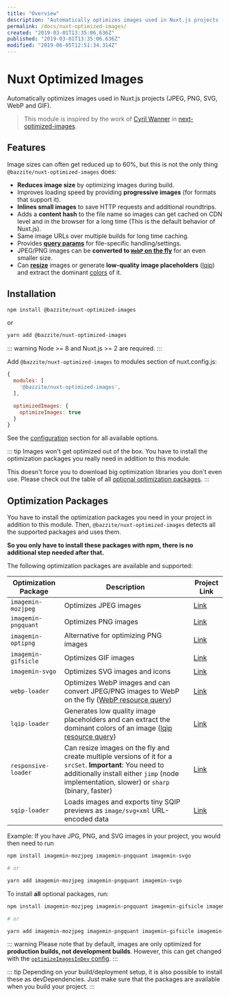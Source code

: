 ```yaml
---
title: "Overview"
description: "Automatically optimizes images used in Nuxt.js projects (jpeg, png, svg, webp and gif)"
permalink: /docs/nuxt-optimized-images/
created: "2019-03-01T13:35:06.636Z"
published: "2019-03-01T13:35:06.636Z"
modified: "2019-06-05T12:51:34.314Z"
---
```


# Nuxt Optimized Images

Automatically optimizes images used in Nuxt.js projects (JPEG, PNG, SVG, WebP and GIF).

> This module is inspired by the work of [Cyril Wanner](https://github.com/cyrilwanner) in [next-optimized-images](https://github.com/cyrilwanner/next-optimized-images).

## Features

Image sizes can often get reduced up to 60%, but this is not the only thing `@bazzite/nuxt-optimized-images` does:

* **Reduces image size** by optimizing images during build.
* Improves loading speed by providing **progressive images** (for formats that support it).
* **Inlines small images** to save HTTP requests and additional roundtrips.
* Adds a **content hash** to the file name so images can get cached on CDN level and in the browser for a long time (This is the default behavior of Nuxt.js).
* Same image URLs over multiple builds for long time caching.
* Provides **[query params](./usage/README.md#query-params)** for file-specific handling/settings.
* JPEG/PNG images can be **converted to [`WebP` on the fly](./usage/README.md#webp)** for an even smaller size.
* Can **[resize](./usage/README.md#resize)** images or generate **low-quality image placeholders** ([lqip](./usage/README.md#lqip)) and extract the dominant [colors](./usage/README.md#lqip-colors) of it.

## Installation

```bash 
npm install @bazzite/nuxt-optimized-images
```

or

```bash 
yarn add @bazzite/nuxt-optimized-images
```

::: warning
Node >= 8 and Nuxt.js >= 2 are required.
:::


Add `@bazzite/nuxt-optimized-images` to modules section of nuxt.config.js:

```js
{
  modules: [
    '@bazzite/nuxt-optimized-images',
  ],

  optimizedImages: {
    optimizeImages: true
  }
}
```

See the [configuration](./configuration/README.md) section for all available options.


::: tip
Images won't get optimized out of the box. You have to install the optimization packages you really need in addition to this module.

This doesn't force you to download big optimization libraries you don't even use.
Please check out the table of all [optional optimization packages](#optimization-packages).
:::

## Optimization Packages

You have to install the optimization packages you need in your project in addition to this module. Then, `@bazzite/nuxt-optimized-images` detects all the supported packages and uses them.

**So you only have to install these packages with npm, there is no additional step needed after that.**

The following optimization packages are available and supported:

| Optimization Package | Description                                                                                                                                                                                             | Project Link              |
|----------------------|---------------------------------------------------------------------------------------------------------------------------------------------------------------------------------------------------------|---------------------------|
| `imagemin-mozjpeg`   | Optimizes JPEG images                                                                                                                                                                                   | [Link][imagemin-mozjpeg]  |
| `imagemin-pngquant`  | Optimizes PNG images                                                                                                                                                                                    | [Link][imagemin-pngquant] |
| `imagemin-optipng`   | Alternative for optimizing PNG images                                                                                                                                                                   | [Link][imagemin-optipng]  |
| `imagemin-gifsicle`  | Optimizes GIF images                                                                                                                                                                                    | [Link][imagemin-gifsicle] |
| `imagemin-svgo`      | Optimizes SVG images and icons                                                                                                                                                                          | [Link][imagemin-svgo]     |
| `webp-loader`        | Optimizes WebP images and can convert JPEG/PNG images to WebP on the fly ([WebP resource query](./usage/README.md#webp))                                                                                       | [Link][webp-loader]       |
| `lqip-loader`        | Generates low quality image placeholders and can extract the dominant colors of an image ([lqip resource query](./usage/README.md#lqip))                                                                       | [Link][lqip-loader]       |
| `responsive-loader`  | Can resize images on the fly and create multiple versions of it for a `srcSet`. **Important**: You need to additionally install either `jimp` (node implementation, slower) or `sharp` (binary, faster) | [Link][responsive-loader] |
| `sqip-loader`  | Loads images and exports tiny SQIP previews as `image/svg+xml` URL-encoded data | [Link][sqip-loader] |

Example: If you have JPG, PNG, and SVG images in your project, you would then need to run

```bash
npm install imagemin-mozjpeg imagemin-pngquant imagemin-svgo

# or

yarn add imagemin-mozjpeg imagemin-pngquant imagemin-svgo
```

To install **all** optional packages, run:
```bash
npm install imagemin-mozjpeg imagemin-pngquant imagemin-gifsicle imagemin-svgo  webp-loader lqip-loader responsive-loader sqip-loader jimp

# or

yarn add imagemin-mozjpeg imagemin-pngquant imagemin-gifsicle imagemin-svgo  webp-loader lqip-loader responsive-loader sqip-loader jimp
```

::: warning
Please note that by default, images are only optimized for **production builds, not development builds**. However, this can get changed with the [`optimizeImagesInDev` config](./configuration/README.md#optimizeimagesindev).
:::

::: tip
Depending on your build/deployment setup, it is also possible to install these as devDependencies. Just make sure that the packages are available when you build your project.
:::




[imagemin-mozjpeg]: https://www.npmjs.com/package/imagemin-mozjpeg
[imagemin-pngquant]: https://www.npmjs.com/package/imagemin-pngquant
[imagemin-optipng]: https://www.npmjs.com/package/imagemin-optipng
[imagemin-gifsicle]: https://www.npmjs.com/package/imagemin-gifsicle
[imagemin-svgo]: https://www.npmjs.com/package/imagemin-svgo
[webp-loader]: https://www.npmjs.com/package/webp-loader
[lqip-loader]: https://www.npmjs.com/package/lqip-loader
[responsive-loader]: https://www.npmjs.com/package/responsive-loader
[sqip-loader]: https://github.com/EmilTholin/sqip-loader
